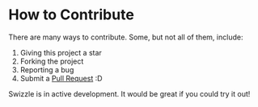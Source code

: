 # How to Contribute

There are many ways to contribute. Some, but not all of them, include:

1. Giving this project a star
2. Forking the project
3. Reporting a bug
4. Submit a [Pull Request](https://github.com/SafelySwift/Swizzle/blob/master/PULL_REQUEST_TEMPLATE.md) :D

Swizzle is in active development. It would be great if you could try it out!
